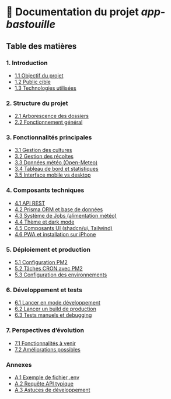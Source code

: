 # 📘 Documentation du projet *app-bastouille*

## Table des matières

### 1. Introduction
- [1.1 Objectif du projet](#11-objectif-du-projet)
- [1.2 Public cible](#12-public-cible)
- [1.3 Technologies utilisées](#13-technologies-utilisées)

### 2. Structure du projet
- [2.1 Arborescence des dossiers](#21-arborescence-des-dossiers)
- [2.2 Fonctionnement général](#22-fonctionnement-général)

### 3. Fonctionnalités principales
- [3.1 Gestion des cultures](#31-gestion-des-cultures)
- [3.2 Gestion des récoltes](#32-gestion-des-récoltes)
- [3.3 Données météo (Open-Meteo)](#33-données-météo-(open-meteo))
- [3.4 Tableau de bord et statistiques](#34-tableau-de-bord-et-statistiques)
- [3.5 Interface mobile vs desktop](#35-interface-mobile-vs-desktop)

### 4. Composants techniques
- [4.1 API REST](#41-api-rest)
- [4.2 Prisma ORM et base de données](#42-prisma-orm-et-base-de-données)
- [4.3 Système de Jobs (alimentation météo)](#43-système-de-jobs-(alimentation-météo))
- [4.4 Thème et dark mode](#44-thème-et-dark-mode)
- [4.5 Composants UI (shadcn/ui, Tailwind)](#45-composants-ui-(shadcn/ui,-tailwind))
- [4.6 PWA et installation sur iPhone](#46-pwa-et-installation-sur-iphone)

### 5. Déploiement et production
- [5.1 Configuration PM2](#51-configuration-pm2)
- [5.2 Tâches CRON avec PM2](#52-tâches-cron-avec-pm2)
- [5.3 Configuration des environnements](#53-configuration-des-environnements)

### 6. Développement et tests
- [6.1 Lancer en mode développement](#61-lancer-en-mode-développement)
- [6.2 Lancer un build de production](#62-lancer-un-build-de-production)
- [6.3 Tests manuels et debugging](#63-tests-manuels-et-debugging)

### 7. Perspectives d’évolution
- [7.1 Fonctionnalités à venir](#71-fonctionnalités-à-venir)
- [7.2 Améliorations possibles](#72-améliorations-possibles)

### Annexes
- [A.1 Exemple de fichier .env](#a1-exemple-de-fichier-env)
- [A.2 Requête API typique](#a2-requête-api-typique)
- [A.3 Astuces de développement](#a3-astuces-de-développement)
	